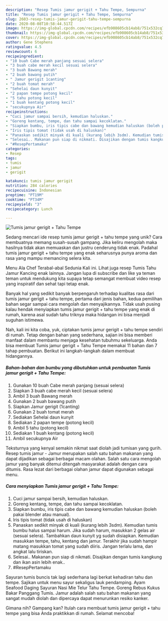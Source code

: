 ```yaml
---
description: "Resep Tumis jamur gerigit + Tahu Tempe, Sempurna"
title: "Resep Tumis jamur gerigit + Tahu Tempe, Sempurna"
slug: 2603-resep-tumis-jamur-gerigit-tahu-tempe-sempurna
date: 2020-08-08T10:58:44.517Z
image: https://img-global.cpcdn.com/recipes/efb908605cb14ab8/751x532cq70/tumis-jamur-gerigit-tahu-tempe-foto-resep-utama.jpg
thumbnail: https://img-global.cpcdn.com/recipes/efb908605cb14ab8/751x532cq70/tumis-jamur-gerigit-tahu-tempe-foto-resep-utama.jpg
cover: https://img-global.cpcdn.com/recipes/efb908605cb14ab8/751x532cq70/tumis-jamur-gerigit-tahu-tempe-foto-resep-utama.jpg
author: Gene Stephens
ratingvalue: 4.5
reviewcount: 6
recipeingredient:
- "10 buah Cabe merah panjang sesuai selera"
- "3 buah cabe merah kecil sesuai selera"
- "3 buah Bawang merah"
- "2 buah bawang putih"
- " Jamur gerigit 1canting"
- "2 buah tomat merah"
- "Sehelai daun kunyit"
- "2 papan tempe potong kecil"
- "5 tahu potong kecil"
- "1 buah kentang potong kecil"
- "secukupnya Air"
recipeinstructions:
- "Cuci jamur sampai bersih, kemudian haluskan."
- "Goreng kentang, tempe, dan tahu sampai kecoklatan."
- "Siapkan bumbu, iris tipis cabe dan bawang kemudian haluskan (boleh pakai blender atau manual)."
- "Iris tipis tomat (tidak usah di haluskan)"
- "Panaskan sedikit minyak di kuali (kurang lebih 3sdm). Kemudian tumis bumbu halus sampai harum. Jika sudah harum, masukkan 2 gelas air (sesuai selera). Tambahkan daun kunyit yg sudah disiapkan. Kemudian masukkan tempe, tahu, kentang dan jamur. Terakhir jika sudah hampir matang masukkan tomat yang sudah diiris. Jangan terlalu lama, dan angkat lalu tiriskan."
- "Selesai.. Makanan pun siap di nikmati. Disajikan dengan tumis kangkung dan ikan asin lebih enak.."
- "#ResepPertamaku"
categories:
- Resep
tags:
- tumis
- jamur
- gerigit

katakunci: tumis jamur gerigit 
nutrition: 284 calories
recipecuisine: Indonesian
preptime: "PT19M"
cooktime: "PT34M"
recipeyield: "3"
recipecategory: Lunch

---
```



![Tumis jamur gerigit + Tahu Tempe](https://img-global.cpcdn.com/recipes/efb908605cb14ab8/751x532cq70/tumis-jamur-gerigit-tahu-tempe-foto-resep-utama.jpg)

Sedang mencari ide resep tumis jamur gerigit + tahu tempe yang unik? Cara membuatnya memang susah-susah gampang. Jika keliru mengolah maka hasilnya tidak akan memuaskan dan justru cenderung tidak enak. Padahal tumis jamur gerigit + tahu tempe yang enak seharusnya punya aroma dan rasa yang mampu memancing selera kita.

Menu Ala Chef Terabal-abal Sedunia Kali ini. Lihat juga resep Tumis Tahu Jamur Kancing enak lainnya. Jangan lupa di subscribe dan like ya teman teman untuk mendukung kita supaya tetap semangat membuat video resep yang inspiratif dan sehat tapi tetap enak.

Banyak hal yang sedikit banyak berpengaruh terhadap kualitas rasa dari tumis jamur gerigit + tahu tempe, pertama dari jenis bahan, kedua pemilihan bahan segar sampai cara mengolah dan menyajikannya. Tidak usah pusing kalau hendak menyiapkan tumis jamur gerigit + tahu tempe yang enak di rumah, karena asal sudah tahu triknya maka hidangan ini bisa menjadi suguhan istimewa.


Nah, kali ini kita coba, yuk, ciptakan tumis jamur gerigit + tahu tempe sendiri di rumah. Tetap dengan bahan yang sederhana, sajian ini bisa memberi manfaat dalam membantu menjaga kesehatan tubuhmu sekeluarga. Anda bisa membuat Tumis jamur gerigit + Tahu Tempe memakai 11 bahan dan 7 tahap pembuatan. Berikut ini langkah-langkah dalam membuat hidangannya.

<!--inarticleads1-->

##### Bahan-bahan dan bumbu yang dibutuhkan untuk pembuatan Tumis jamur gerigit + Tahu Tempe:

1. Gunakan 10 buah Cabe merah panjang (sesuai selera)
1. Siapkan 3 buah cabe merah kecil (sesuai selera)
1. Ambil 3 buah Bawang merah
1. Gunakan 2 buah bawang putih
1. Siapkan  Jamur gerigit (1canting)
1. Gunakan 2 buah tomat merah
1. Sediakan Sehelai daun kunyit
1. Sediakan 2 papan tempe (potong kecil)
1. Ambil 5 tahu (potong kecil)
1. Sediakan 1 buah kentang (potong kecil)
1. Ambil secukupnya Air


Teksturnya yang kenyal semakin nikmat saat diolah jadi tumisan yang gurih. Resep tumis jamur - Jamur merupakan salah satu bahan makanan yang dapat dijadikan sebagai berbagai macam olahan. Salah satu cara mengolah jamur yang banyak ditemui ditengah masyarakat adalah dengan cara ditumis. Rasa lezat dari berbagai olahan jamur dapat digunakan sebagai menu. 

<!--inarticleads2-->

##### Cara menyiapkan Tumis jamur gerigit + Tahu Tempe:

1. Cuci jamur sampai bersih, kemudian haluskan.
1. Goreng kentang, tempe, dan tahu sampai kecoklatan.
1. Siapkan bumbu, iris tipis cabe dan bawang kemudian haluskan (boleh pakai blender atau manual).
1. Iris tipis tomat (tidak usah di haluskan)
1. Panaskan sedikit minyak di kuali (kurang lebih 3sdm). Kemudian tumis bumbu halus sampai harum. Jika sudah harum, masukkan 2 gelas air (sesuai selera). Tambahkan daun kunyit yg sudah disiapkan. Kemudian masukkan tempe, tahu, kentang dan jamur. Terakhir jika sudah hampir matang masukkan tomat yang sudah diiris. Jangan terlalu lama, dan angkat lalu tiriskan.
1. Selesai.. Makanan pun siap di nikmati. Disajikan dengan tumis kangkung dan ikan asin lebih enak..
1. #ResepPertamaku


Sayuran tumis buncis tak lagi sederhana lagi berkat kehadiran tahu dan tempe. Sajikan untuk menu sayur sekaligus lauk pendamping. Ayam Seafood Daging Sayuran Nasi Mie Telur Tahu Tempe. Goreng Rebus Kukus Bakar Panggang Tumis. Jamur adalah salah satu bahan makanan yang sangat mudah diolah dan dipercaya dapat menurunkan resiko kanker. 

Gimana nih? Gampang kan? Itulah cara membuat tumis jamur gerigit + tahu tempe yang bisa Anda praktikkan di rumah. Selamat mencoba!
